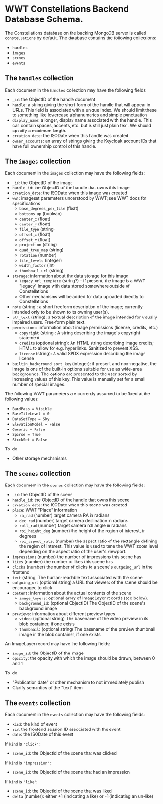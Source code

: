 # WWT Constellations Backend Database Schema.

The Constellations database on the backing MongoDB server is called
`constellations` by default. The database contains the following collections:

- `handles`
- `images`
- `scenes`
- `events`


## The `handles` collection

Each document in the `handles` collection may have the following fields:

- `_id`: the ObjectID of the handle document
- `handle`: a string giving the short form of the handle that will appear
  in URLs. This field is associated with a unique index. We should limit these
  to something like lowercase alphanumerics and simple punctuation
- `display_name`: a longer, display name associated with the handle. This can
  contain spaces, accents, etc. but is still just plain text. We should specify
  a maximum length.
- `creation_date`: the ISODate when this handle was created
- `owner_accounts`: an array of strings giving the Keycloak account IDs that
  have full ownership control of this handle.


## The `images` collection

Each document in the `images` collection may have the following fields:

- `_id`: the ObjectID of the image
- `handle_id`: the ObjectID of the handle that owns this image
- `creation_date`: the ISODate when this image was created
- `wwt`: imageset parameters understood by WWT; see WWT docs for specifications
  - `base_degrees_per_tile` (float)
  - `bottoms_up` (boolean)
  - `center_x` (float)
  - `center_y` (float)
  - `file_type` (string)
  - `offset_x` (float)
  - `offset_y` (float)
  - `projection` (string)
  - `quad_tree_map` (string)
  - `rotation` (number)
  - `tile_levels` (integer)
  - `width_factor` (int)
  - `thumbnail_url` (string)
- `storage`: information about the data storage for this image
  - `legacy_url_template` (string?) - if present, the image is a WWT "legacy"
    image with data stored somewhere outside of Constellations
  - Other mechanisms will be added for data uploaded directly to Constellations
- `note` (string): a short freeform description of the image; currently intended
  only to be shown to its owning user(s).
- `alt_text` (string): a textual description of the image intended for visually
  impaired users. Free-form plain text.
- `permissions`: information about image permissions (license, credits, etc.)
  - `copyright` (string): A string describing the image's copyright statement
  - `credits` (optional string): An HTML string describing image credits; HTML to allow
    for e.g. hyperlinks. Sanitized to prevent XSS.
  - `license` (string): A valid SPDX expression describing the image license
- `builtin_background_sort_key` (integer): if present and non-negative, the
  image is one of the built-in options suitable for use as wide-area
  backgrounds. The options are presented to the user sorted by increasing values
  of this key. This value is manually set for a small number of special images.

The following WWT parameters are currently assumed to be fixed at the following values:

- `BandPass = Visible`
- `BaseTileLevel = 0`
- `DataSetType = Sky`
- `ElevationModel = False`
- `Generic = False`
- `Sparse = True`
- `StockSet = False`

To-do:

- Other storage mechanisms


## The `scenes` collection

Each document in the `scenes` collection may have the following fields:

- `_id`: the ObjectID of the scene
- `handle_id`: the ObjectID of the handle that owns this scene
- `creation_date`: the ISODate when this scene was created
- `place`: WWT "Place" information
  - `ra_rad` (number) target camera RA in radians
  - `dec_rad` (number) target camera declination in radians
  - `roll_rad` (number) target camera roll angle in radians
  - `roi_height_deg` (number) the height of the region of interest, in degrees
  - `roi_aspect_ratio` (number) the aspect ratio of the rectangle defining the
    region of interest. This value is used to tune the WWT zoom level depending
    on the aspect ratio of the user's viewport.
- `impressions` (number) the number of impressions this scene has
- `likes` (number) the number of likes this scene has
- `clicks` (number) the number of clicks to a scene's `outgoing_url` in the frontend
- `text` (string) The human-readable text associated with the scene
- `outgoing_url` (optional string) a URL that viewers of the scene should be
  encouraged to click
- `content`: information about the actual contents of the scene
  - `image_layers`: optional array of ImageLayer records (see below).
  - `background_id`: (optional ObjectID) The ObjectID of the scene's background image
- `previews`: information about different preview types
  - `video`: (optional string) The basename of the video preview in its blob container, if one exists
  - `thumbnail`: (optional string) The basename of the preview thumbnail image in the blob container, if one exists

An ImageLayer record may have the following fields:

- `image_id`: the ObjectID of the image
- `opacity`: the opacity with which the image should be drawn, between 0 and 1

To-do:

- "Publication date" or other mechanism to not immediately publish
- Clarify semantics of the "text" item


## The `events` collection

Each document in the `events` collection may have the following fields:

- `kind`: the kind of event
- `sid`: the frontend session ID associated with the event
- `date`: the ISODate of this event

If `kind` is `"click"`:

- `scene_id`: the ObjectId of the scene that was clicked

If `kind` is `"impression"`:

- `scene_id`: the ObjectId of the scene that had an impression

If `kind` is `"like"`:

- `scene_id`: the ObjectId of the scene that was liked
- `delta` (number): either +1 (indicating a like) or -1 (indicating an un-like)
